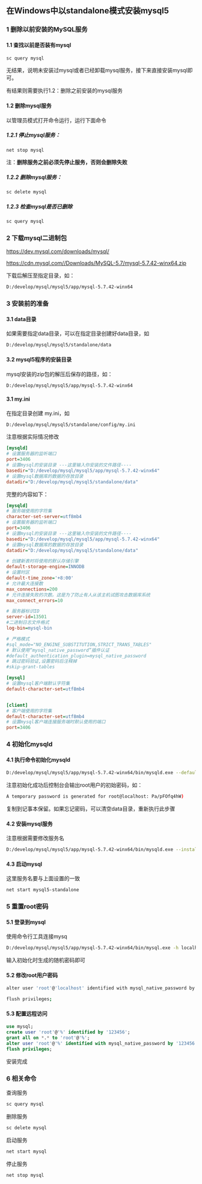 ## 在Windows中以standalone模式安装mysql5

### 1 删除以前安装的MySQL服务
#### 1.1 查找以前是否装有mysql

```cmd
sc query mysql
```

无结果，说明未安装过mysql或者已经卸载mysql服务，接下来直接安装mysql即可。

有结果则需要执行1.2：删除之前安装的mysql服务

#### 1.2 删除mysql服务

以管理员模式打开命令运行，运行下面命令

##### 1.2.1 停止mysql服务：

```cmd
net stop mysql
```

注：**删除服务之前必须先停止服务，否则会删除失败** 

##### 1.2.2 删除mysql服务：

```cmd
sc delete mysql
```

##### 1.2.3 检查mysql是否已删除

```cmd
sc query mysql
```



### 2 下载mysql二进制包

https://dev.mysql.com/downloads/mysql/

https://cdn.mysql.com//Downloads/MySQL-5.7/mysql-5.7.42-winx64.zip

下载后解压至指定目录，如：

```bash
D:/develop/mysql/mysql5/app/mysql-5.7.42-winx64
```



### 3 安装前的准备

#### 3.1 data目录

如果需要指定data目录，可以在指定目录创建好data目录，如 

```bash
D:/develop/mysql/mysql5/standalone/data
```



#### 3.2 mysql5程序的安装目录

mysql安装的zip包的解压后保存的路径，如：

```bash
D:/develop/mysql/mysql5/app/mysql-5.7.42-winx64
```



#### 3.1 my.ini

在指定目录创建 my.ini，如 

```bash
D:/develop/mysql/mysql5/standalone/config/my.ini
```

注意根据实际情况修改

```ini
[mysqld]
# 设置服务器的监听端口
port=3406
# 设置mysql的安装目录 ---这里输入你安装的文件路径----
basedir="D:/develop/mysql/mysql5/app/mysql-5.7.42-winx64"
# 设置mysql数据库的数据的存放目录
datadir="D:/develop/mysql/mysql5/standalone/data"
```

完整的内容如下：

```ini
[mysqld]
# 服务端使用的字符集
character-set-server=utf8mb4
# 设置服务器的监听端口
port=3406
# 设置mysql的安装目录 ---这里输入你安装的文件路径----
basedir="D:/develop/mysql/mysql5/app/mysql-5.7.42-winx64"
# 设置mysql数据库的数据的存放目录
datadir="D:/develop/mysql/mysql5/standalone/data"

# 创建新表时将使用的默认存储引擎
default-storage-engine=INNODB
# 设置时区
default-time_zone='+8:00'
# 允许最大连接数
max_connections=200
# 允许连接失败的次数。这是为了防止有人从该主机试图攻击数据库系统
max_connect_errors=10

# 服务器标识ID
server-id=13501
#二进制日志文件格式
log-bin=mysql-bin

# 严格模式
#sql_mode="NO_ENGINE_SUBSTITUTION,STRICT_TRANS_TABLES"
# 默认使用“mysql_native_password”插件认证
#default_authentication_plugin=mysql_native_password
# 跳过密码验证,设置密码后注释掉
#skip-grant-tables

[mysql]
# 设置mysql客户端默认字符集
default-character-set=utf8mb4


[client]
# 客户端使用的字符集
default-character-set=utf8mb4
# 设置mysql客户端连接服务端时默认使用的端口
port=3406
```



### 4 初始化mysqld

#### 4.1 执行命令初始化mysqld

```bash
D:/develop/mysql/mysql5/app/mysql-5.7.42-winx64/bin/mysqld.exe --defaults-file="D:/develop/mysql/mysql5/standalone/config/my.ini" --initialize --console
```

注意初始化成功后控制台会输出root用户的初始密码，如：

```bash
A temporary password is generated for root@localhost: Pa/pFOfq4hW)
```

复制到记事本保留。如果忘记密码，可以清空data目录，重新执行此步骤



#### 4.2 安装mysql服务

注意根据需要修改服务名

```bash
D:/develop/mysql/mysql5/app/mysql-5.7.42-winx64/bin/mysqld.exe --install mysql5-standalone --defaults-file="D:/develop/mysql/mysql5/standalone/config/my.ini"
```



#### 4.3 启动mysql

这里服务名要与上面设置的一致

```bash
net start mysql5-standalone
```



### 5 重置root密码

#### 5.1 登录到mysql

使用命令行工具连接mysq

```bash
D:/develop/mysql/mysql5/app/mysql-5.7.42-winx64/bin/mysql.exe -h localhost -u root -P 3406 -p
```

输入初始化时生成的随机密码即可



#### 5.2 修改root用户密码

```bash
alter user 'root'@'localhost' identified with mysql_native_password by '123456';
```

```bash
flush privileges;
```



#### 5.3 配置远程访问

```sql
use mysql;
create user 'root'@'%' identified by '123456';
grant all on *.* to 'root'@'%';
alter user 'root'@'%' identified with mysql_native_password by '123456';
flush privileges;
```

安装完成



### 6 相关命令

查询服务

```cmd
sc query mysql
```

删除服务

```cmd
sc delete mysql
```

启动服务

```cmd
net start mysql
```

停止服务

```cmd
net stop mysql
```
